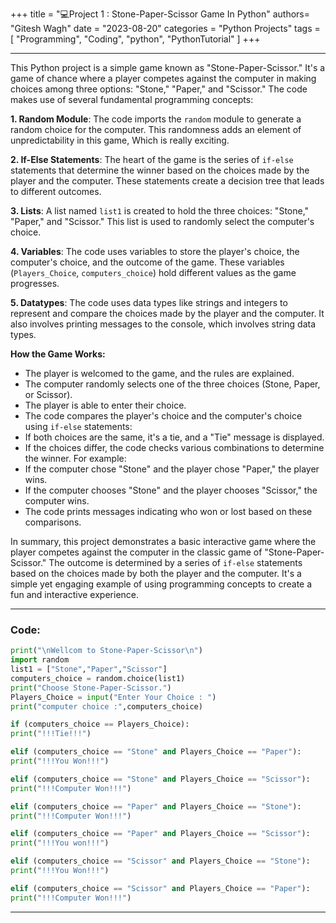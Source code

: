 +++
title = "💻Project 1 : Stone-Paper-Scissor Game In Python"
authors= "Gitesh Wagh"
date = "2023-08-20"
categories = "Python Projects"
tags = [
"Programming",
"Coding",
"python",
"PythonTutorial"
]
+++

--------

This Python project is a simple game known as "Stone-Paper-Scissor." It's a game of chance where a player competes against the computer in making choices among three options: "Stone," "Paper," and "Scissor." The code makes use of several fundamental programming concepts:

**1. Random Module**: The code imports the `random` module to generate a random choice for the computer. This randomness adds an element of unpredictability in this game, Which is really exciting.

**2. If-Else Statements**: The heart of the game is the series of `if-else` statements that determine the winner based on the choices made by the player and the computer. These statements create a decision tree that leads to different outcomes.

**3. Lists**: A list named `list1` is created to hold the three choices: "Stone," "Paper," and "Scissor." This list is used to randomly select the computer's choice.

**4. Variables**: The code uses variables to store the player's choice, the computer's choice, and the outcome of the game. These variables (`Players_Choice`, `computers_choice`) hold different values as the game progresses.

**5. Datatypes**: The code uses data types like strings and integers to represent and compare the choices made by the player and the computer. It also involves printing messages to the console, which involves string data types.

**How the Game Works:**

- The player is welcomed to the game, and the rules are explained.
- The computer randomly selects one of the three choices (Stone, Paper, or Scissor).
- The player is able to enter their choice.
- The code compares the player's choice and the computer's choice using `if-else` statements:
- If both choices are the same, it's a tie, and a "Tie" message is displayed.
- If the choices differ, the code checks various combinations to determine the winner. For example:
- If the computer chose "Stone" and the player chose "Paper," the player wins.
- If the computer chooses "Stone" and the player chooses "Scissor," the computer wins.
- The code prints messages indicating who won or lost based on these comparisons.

In summary, this project demonstrates a basic interactive game where the player competes against the computer in the classic game of "Stone-Paper-Scissor." The outcome is determined by a series of `if-else` statements based on the choices made by both the player and the computer. It's a simple yet engaging example of using programming concepts to create a fun and interactive experience.

*****************

### Code:

```python
print("\nWellcom to Stone-Paper-Scissor\n")
import random
list1 = ["Stone","Paper","Scissor"]
computers_choice = random.choice(list1)
print("Choose Stone-Paper-Scissor.")
Players_Choice = input("Enter Your Choice : ")
print("computer choice :",computers_choice)

if (computers_choice == Players_Choice):
print("!!!Tie!!!")

elif (computers_choice == "Stone" and Players_Choice == "Paper"):
print("!!!You Won!!!")

elif (computers_choice == "Stone" and Players_Choice == "Scissor"):
print("!!!Computer Won!!!")

elif (computers_choice == "Paper" and Players_Choice == "Stone"):
print("!!!Computer Won!!!")

elif (computers_choice == "Paper" and Players_Choice == "Scissor"):
print("!!!You won!!!")

elif (computers_choice == "Scissor" and Players_Choice == "Stone"):
print("!!!You Won!!!")

elif (computers_choice == "Scissor" and Players_Choice == "Paper"):
print("!!!Computer Won!!!")
```

********